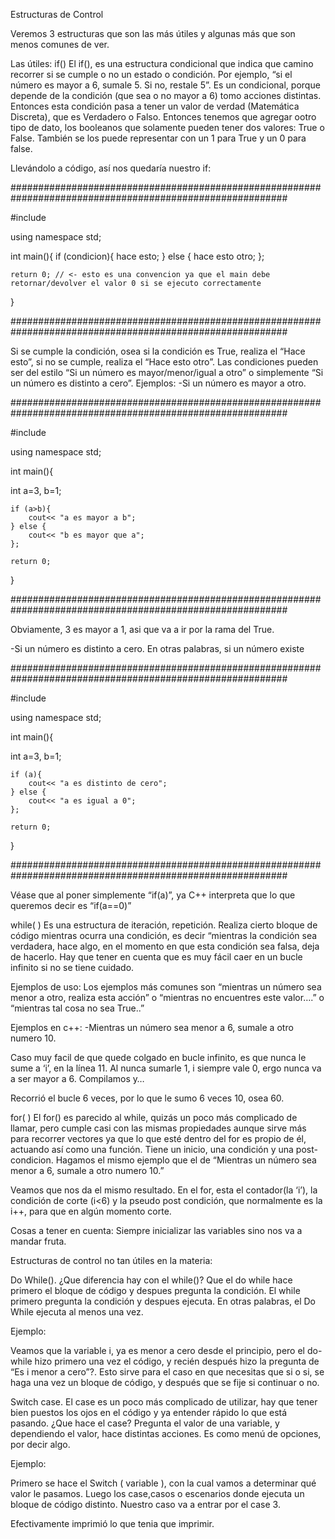 Estructuras de Control

Veremos 3 estructuras que son las más útiles y algunas más que son menos comunes de ver.

Las útiles:
if()
El if(), es una estructura condicional que indica que camino recorrer si se cumple o no un estado o condición. 
Por ejemplo, “si el número es mayor a 6, sumale 5. Si no, restale 5”. 
Es un condicional, porque depende de la condición (que sea o no mayor a 6) tomo acciones distintas. 
Entonces esta condición pasa a tener un valor de verdad (Matemática Discreta), que es Verdadero o Falso.
Entonces tenemos que agregar ootro tipo de dato, los booleanos que solamente pueden tener dos valores: True o False. 
También se los puede representar con un 1 para True y un 0 para false.

Llevándolo a código, así nos quedaría nuestro if: 

##########################################################################################################

#include <iostream>

using namespace std;

int main(){
    if (condicion){
        hace esto;
    } else {
        hace esto otro;
    };

    return 0; // <- esto es una convencion ya que el main debe retornar/devolver el valor 0 si se ejecuto correctamente
}


##########################################################################################################


Si se cumple la condición, osea si la condición es True, realiza el “Hace esto”, si no se cumple, realiza el “Hace esto otro”.
Las condiciones pueden ser del estilo “Si un número es mayor/menor/igual a otro” o simplemente “Si un número es distinto a cero”. 
Ejemplos:
-Si un número es mayor a otro.

##########################################################################################################

#include <iostream>

using namespace std;

int main(){

int a=3, b=1;

    if (a>b){
        cout<< "a es mayor a b"; 
    } else {
        cout<< "b es mayor que a"; 
    };

    return 0;
}


##########################################################################################################


Obviamente, 3 es mayor a 1, asi que va a ir por la rama del True.

-Si un número es distinto a cero. En otras palabras, si un número existe

##########################################################################################################

#include <iostream>

using namespace std;

int main(){

int a=3, b=1;

    if (a){
        cout<< "a es distinto de cero"; 
    } else {
        cout<< "a es igual a 0"; 
    };

    return 0;
}


##########################################################################################################

Véase que al poner simplemente “if(a)”, ya C++ interpreta que lo que queremos decir es “if(a==0)”

while( )
Es una estructura de iteración, repetición. 
Realiza cierto bloque de código mientras ocurra una condición, es decir “mientras la condición sea verdadera, hace algo,
en el momento en que esta condición sea falsa, deja de hacerlo. 
Hay que tener en cuenta que es muy fácil caer en un bucle infinito si no se tiene cuidado.

Ejemplos de uso: 
Los ejemplos más comunes son “mientras un número sea menor a otro, realiza esta acción” o “mientras no encuentres este valor….” o 
“mientras tal cosa no sea True..”



Ejemplos en c++:
-Mientras un número sea menor a 6, sumale a otro numero 10.

Caso muy facil de que quede colgado en bucle infinito, es que nunca le sume a ‘i’, en la línea 11. Al nunca sumarle 1, i siempre vale 0, ergo nunca va a ser mayor a 6. Compilamos y… 

Recorrió el bucle 6 veces, por lo que le sumo 6 veces 10, osea 60.

for( )
El for() es parecido al while, quizás un poco más complicado de llamar, pero cumple casi con las mismas propiedades aunque sirve más para recorrer vectores ya que lo que esté dentro del for es propio de él, actuando así como una función. 
Tiene un inicio, una condición y una post-condicion. Hagamos el mismo ejemplo que el de “Mientras un número sea menor a 6, sumale a otro numero 10.”




Veamos que nos da el mismo resultado. 
En el for, esta el contador(la ‘i’), la condición de corte (i<6) y la pseudo post condición, que normalmente es la i++, para que en algún momento corte.

Cosas a tener en cuenta:
Siempre inicializar las variables sino nos va a mandar fruta.


Estructuras de control no tan útiles en la materia:

Do While().
¿Que diferencia hay con el while()? Que el do while hace primero el bloque de código y despues pregunta la condición. El while primero pregunta la condición y despues ejecuta.
En otras palabras, el Do While ejecuta al menos una vez.

Ejemplo:


Veamos que la variable i, ya es menor a cero desde el principio, pero el do-while hizo primero una vez el código, y recién después hizo la pregunta de “Es i menor a cero”?. Esto sirve para el caso en que necesitas que si o si, se haga una vez un bloque de código, y después que se fije si continuar o no.

Switch case.
El case es un poco más complicado de utilizar, hay que tener bien puestos los ojos en el código y ya entender rápido lo que está pasando. 
¿Que hace el case? Pregunta el valor de una variable, y dependiendo el valor, hace distintas acciones. Es como menú de opciones, por decir algo.

Ejemplo:


Primero se hace el Switch ( variable ), con la cual vamos a determinar qué valor le pasamos. Luego los case,casos o escenarios donde ejecuta un bloque de código distinto. Nuestro caso va a entrar por el case 3. 

Efectivamente imprimió lo que tenia que imprimir.
